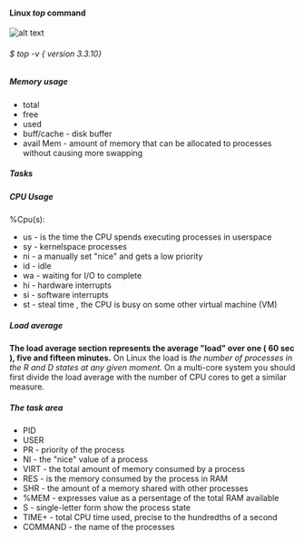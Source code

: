 #### Linux *top* command

![alt text](https://github.com/sergeyglad/devops/top.png "Top")

###### $ top -v { version 3.3.10}

##### Memory usage
 * total 
 * free
 * used
 * buff/cache - disk buffer
 * avail Mem - amount of memory that can be allocated to processes without causing more swapping


##### Tasks


##### CPU Usage
 
%Cpu(s):

 * us - is the time the CPU spends executing processes in userspace
 * sy - kernelspace processes
 * ni - a manually set "nice" and gets a low priority
 * id - idle
 * wa - waiting for I/O to complete
 * hi - hardware interrupts
 * si - software interrupts
 * st - steal time , the CPU is busy on some other virtual machine (VM)

##### Load average

**The load average section represents the average "load" over one ( 60 sec ), five and fifteen minutes.**
On Linux the load is *the number of processes in the R and D states at any given moment.*
On a multi-core system you should first divide the load average with the number of CPU cores to get a similar measure.

##### The task area

 * PID 
 * USER
 * PR - priority of the process
 * NI - the "nice" value of a process 
 * VIRT - the total amount of memory consumed by a process
 * RES - is the memory consumed by the process in RAM
 * SHR - the amount of a memory shared with other processes
 * %MEM - expresses value as a persentage of the total RAM available
 * S - single-letter form show the process state
 * TIME+ - total CPU time used, precise to the hundredths of a second
 * COMMAND - the name of the processes

 

